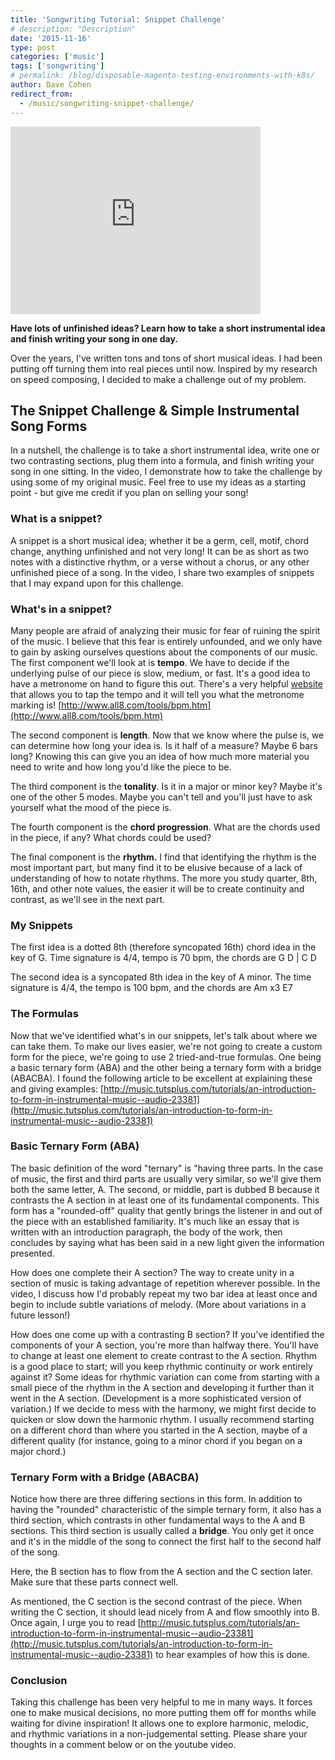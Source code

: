 ```yaml
---
title: 'Songwriting Tutorial: Snippet Challenge'
# description: "Description"
date: '2015-11-16'
type: post
categories: ['music']
tags: ['songwriting']
# permalink: /blog/disposable-magento-testing-environments-with-k8s/
author: Dave Cohen
redirect_from:
  - /music/songwriting-snippet-challenge/
---
```


<iframe width="400" height="300" src="https://www.youtube.com/embed/zk7xG4vlKXw" frameborder="0" allow="accelerometer; autoplay; encrypted-media; gyroscope; picture-in-picture" allowfullscreen></iframe>

**Have lots of unfinished ideas? Learn how to take a short instrumental idea and finish writing your song in one day.**

Over the years, I've written tons and tons of short musical ideas. I had been putting off turning them into real pieces until now. Inspired by my research on speed composing, I decided to make a challenge out of my problem.

## The Snippet Challenge & Simple Instrumental Song Forms

In a nutshell, the challenge is to take a short instrumental idea, write one or two contrasting sections, plug them into a formula, and finish writing your song in one sitting. In the video, I demonstrate how to take the challenge by using some of my original music. Feel free to use my ideas as a starting point - but give me credit if you plan on selling your song!

### What is a snippet?

A snippet is a short musical idea; whether it be a germ, cell, motif, chord change, anything unfinished and not very long! It can be as short as two notes with a distinctive rhythm, or a verse without a chorus, or any other unfinished piece of a song. In the video, I share two examples of snippets that I may expand upon for this challenge.

### What's in a snippet?

Many people are afraid of analyzing their music for fear of ruining the spirit of the music. I believe that this fear is entirely unfounded, and we only have to gain by asking ourselves questions about the components of our music. The first component we'll look at is **tempo**. We have to decide if the underlying pulse of our piece is slow, medium, or fast. It's a good idea to have a metronome on hand to figure this out. There's a very helpful [website](http://www.all8.com/tools/bpm.htm) that allows you to tap the tempo and it will tell you what the metronome marking is! [http://www.all8.com/tools/bpm.htm](http://www.all8.com/tools/bpm.htm)

The second component is **length**. Now that we know where the pulse is, we can determine how long your idea is. Is it half of a measure? Maybe 6 bars long? Knowing this can give you an idea of how much more material you need to write and how long you'd like the piece to be.

The third component is the **tonality**. Is it in a major or minor key? Maybe it's one of the other 5 modes. Maybe you can't tell and you'll just have to ask yourself what the mood of the piece is.

The fourth component is the **chord progression**. What are the chords used in the piece, if any? What chords could be used?

The final component is the **rhythm.** I find that identifying the rhythm is the most important part, but many find it to be elusive because of a lack of understanding of how to notate rhythms. The more you study quarter, 8th, 16th, and other note values, the easier it will be to create continuity and contrast, as we'll see in the next part.

### My Snippets

The first idea is a dotted 8th (therefore syncopated 16th) chord idea in the key of G. Time signature is 4/4, tempo is 70 bpm, the chords are G D | C D

The second idea is a syncopated 8th idea in the key of A minor. The time signature is 4/4, the tempo is 100 bpm, and the chords are Am x3 E7

### The Formulas

Now that we've identified what's in our snippets, let's talk about where we can take them. To make our lives easier, we're not going to create a custom form for the piece, we're going to use 2 tried-and-true formulas. One being a basic ternary form (ABA) and the other being a ternary form with a bridge (ABACBA). I found the following article to be excellent at explaining these and giving examples: [http://music.tutsplus.com/tutorials/an-introduction-to-form-in-instrumental-music--audio-23381](http://music.tutsplus.com/tutorials/an-introduction-to-form-in-instrumental-music--audio-23381)

### Basic Ternary Form (ABA)

The basic definition of the word "ternary" is "having three parts. In the case of music, the first and third parts are usually very similar, so we'll give them both the same letter, A. The second, or middle, part is dubbed B because it contrasts the A section in at least one of its fundamental components. This form has a "rounded-off" quality that gently brings the listener in and out of the piece with an established familiarity. It's much like an essay that is written with an introduction paragraph, the body of the work, then concludes by saying what has been said in a new light given the information presented.

How does one complete their A section? The way to create unity in a section of music is taking advantage of repetition wherever possible. In the video, I discuss how I'd probably repeat my two bar idea at least once and begin to include subtle variations of melody. (More about variations in a future lesson!)

How does one come up with a contrasting B section? If you've identified the components of your A section, you're more than halfway there. You'll have to change at least one element to create contrast to the A section. Rhythm is a good place to start; will you keep rhythmic continuity or work entirely against it? Some ideas for rhythmic variation can come from starting with a small piece of the rhythm in the A section and developing it further than it went in the A section. (Development is a more sophisticated version of variation.) If we decide to mess with the harmony, we might first decide to quicken or slow down the harmonic rhythm. I usually recommend starting on a different chord than where you started in the A section, maybe of a different quality (for instance, going to a minor chord if you began on a major chord.)

### Ternary Form with a Bridge (ABACBA)

Notice how there are three differing sections in this form. In addition to having the "rounded" characteristic of the simple ternary form, it also has a third section, which contrasts in other fundamental ways to the A and B sections. This third section is usually called a **bridge**. You only get it once and it's in the middle of the song to connect the first half to the second half of the song.

Here, the B section has to flow from the A section and the C section later. Make sure that these parts connect well.

As mentioned, the C section is the second contrast of the piece. When writing the C section, it should lead nicely from A and flow smoothly into B. Once again, I urge you to read [http://music.tutsplus.com/tutorials/an-introduction-to-form-in-instrumental-music--audio-23381](http://music.tutsplus.com/tutorials/an-introduction-to-form-in-instrumental-music--audio-23381) to hear examples of how this is done.

### Conclusion

Taking this challenge has been very helpful to me in many ways. It forces one to make musical decisions, no more putting them off for months while waiting for divine inspiration! It allows one to explore harmonic, melodic, and rhythmic variations in a non-judgemental setting. Please share your thoughts in a comment below or on the youtube video.
